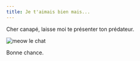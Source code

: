 ```yaml
---
title: Je t'aimais bien mais...
---
```


Cher canapé, laisse moi te présenter ton prédateur.

![meow le chat](http://static.cyprio.net/wtf/old_pics/dioudette.jpg)

Bonne chance.

